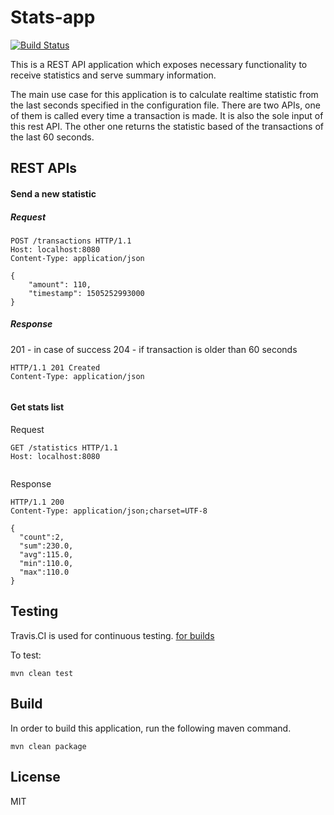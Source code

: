 # Stats-app

[![Build Status](https://travis-ci.org/muatik/stats.svg?branch=master)](https://travis-ci.org/muatik/stats)

This is a REST API application which exposes necessary functionality to receive statistics and serve summary information.

The main use case for this application is to calculate realtime statistic from the last seconds specified in the configuration file.
There are two APIs, one of them is called every time a transaction is made. It is also the sole input of this rest API.
The other one returns the statistic based of the transactions of the last 60 seconds.


## REST APIs

#### Send a new statistic
##### Request
```http
POST /transactions HTTP/1.1
Host: localhost:8080
Content-Type: application/json

{
	"amount": 110,
	"timestamp": 1505252993000
}
```

##### Response
201 - in case of success
204 - if transaction is older than 60 seconds

```http
HTTP/1.1 201 Created
Content-Type: application/json


```

#### Get stats list
Request
```http
GET /statistics HTTP/1.1
Host: localhost:8080


```

Response
```http
HTTP/1.1 200
Content-Type: application/json;charset=UTF-8

{
  "count":2,
  "sum":230.0,
  "avg":115.0,
  "min":110.0,
  "max":110.0
}
```


## Testing

Travis.CI is used for continuous testing. [for builds](https://travis-ci.org/muatik/news-app)

To test:
```
mvn clean test
```

## Build

In order to build this application, run the following maven command.

```
mvn clean package
```


## License

MIT
